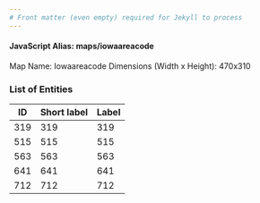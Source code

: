 ```yaml
---
# Front matter (even empty) required for Jekyll to process
---
```


#### JavaScript Alias: maps/iowaareacode

Map Name: Iowaareacode
Dimensions (Width x Height): 470x310





### List of Entities

ID | Short label | Label
---|---|---|
319|319|319
515|515|515
563|563|563
641|641|641
712|712|712

